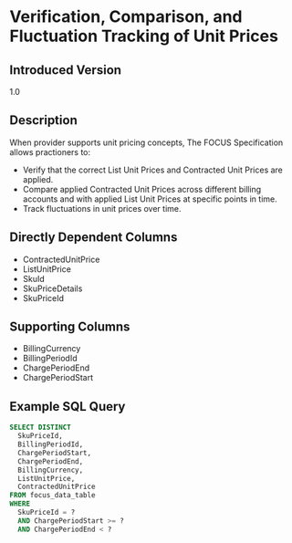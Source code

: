 # Verification, Comparison, and Fluctuation Tracking of Unit Prices

## Introduced Version

1.0

## Description

When provider supports unit pricing concepts, The FOCUS Specification allows practioners to:

* Verify that the correct List Unit Prices and Contracted Unit Prices are applied.
* Compare applied Contracted Unit Prices across different billing accounts and with applied List Unit Prices at specific points in time.
* Track fluctuations in unit prices over time.

## Directly Dependent Columns

* ContractedUnitPrice
* ListUnitPrice
* SkuId
* SkuPriceDetails
* SkuPriceId
 
## Supporting Columns

* BillingCurrency
* BillingPeriodId
* ChargePeriodEnd
* ChargePeriodStart

## Example SQL Query

```sql
SELECT DISTINCT
  SkuPriceId,
  BillingPeriodId,
  ChargePeriodStart,
  ChargePeriodEnd,
  BillingCurrency,
  ListUnitPrice,
  ContractedUnitPrice
FROM focus_data_table
WHERE
  SkuPriceId = ?
  AND ChargePeriodStart >= ?
  AND ChargePeriodEnd < ?
```
